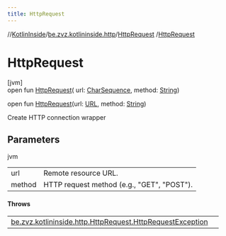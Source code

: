 ```yaml
---
title: HttpRequest
---
```

//[KotlinInside](../../../index.html)/[be.zvz.kotlininside.http](../index.html)/[HttpRequest](index.html)
/[HttpRequest](-http-request.html)

# HttpRequest

[jvm]\
open fun [HttpRequest](-http-request.html)(
url: [CharSequence](https://docs.oracle.com/javase/7/docs/api/java/lang/CharSequence.html),
method: [String](https://docs.oracle.com/javase/7/docs/api/java/lang/String.html))

open fun [HttpRequest](-http-request.html)(url: [URL](https://docs.oracle.com/javase/7/docs/api/java/net/URL.html),
method: [String](https://docs.oracle.com/javase/7/docs/api/java/lang/String.html))

Create HTTP connection wrapper

## Parameters

jvm

| | |
|---|---|
| url | Remote resource URL. |
| method | HTTP request method (e.g., "GET", "POST"). |

#### Throws

| | |
|---|---|
| [be.zvz.kotlininside.http.HttpRequest.HttpRequestException](-http-request-exception/index.html) |  |



